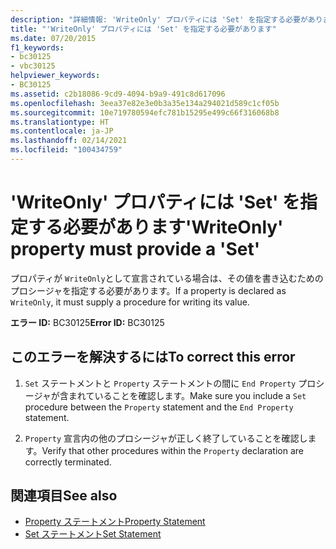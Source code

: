 ```yaml
---
description: "詳細情報: 'WriteOnly' プロパティには 'Set' を指定する必要があります"
title: "'WriteOnly' プロパティには 'Set' を指定する必要があります"
ms.date: 07/20/2015
f1_keywords:
- bc30125
- vbc30125
helpviewer_keywords:
- BC30125
ms.assetid: c2b18086-9cd9-4094-b9a9-491c8d617096
ms.openlocfilehash: 3eea37e82e3e0b3a35e134a294021d589c1cf05b
ms.sourcegitcommit: 10e719780594efc781b15295e499c66f316068b8
ms.translationtype: HT
ms.contentlocale: ja-JP
ms.lasthandoff: 02/14/2021
ms.locfileid: "100434759"
---
```

# <a name="writeonly-property-must-provide-a-set"></a><span data-ttu-id="fb9de-103">'WriteOnly' プロパティには 'Set' を指定する必要があります</span><span class="sxs-lookup"><span data-stu-id="fb9de-103">'WriteOnly' property must provide a 'Set'</span></span>

<span data-ttu-id="fb9de-104">プロパティが `WriteOnly`として宣言されている場合は、その値を書き込むためのプロシージャを指定する必要があります。</span><span class="sxs-lookup"><span data-stu-id="fb9de-104">If a property is declared as `WriteOnly`, it must supply a procedure for writing its value.</span></span>  
  
 <span data-ttu-id="fb9de-105">**エラー ID:** BC30125</span><span class="sxs-lookup"><span data-stu-id="fb9de-105">**Error ID:** BC30125</span></span>  
  
## <a name="to-correct-this-error"></a><span data-ttu-id="fb9de-106">このエラーを解決するには</span><span class="sxs-lookup"><span data-stu-id="fb9de-106">To correct this error</span></span>  
  
1. <span data-ttu-id="fb9de-107">`Set` ステートメントと `Property` ステートメントの間に `End Property` プロシージャが含まれていることを確認します。</span><span class="sxs-lookup"><span data-stu-id="fb9de-107">Make sure you include a `Set` procedure between the `Property` statement and the `End Property` statement.</span></span>  
  
2. <span data-ttu-id="fb9de-108">`Property` 宣言内の他のプロシージャが正しく終了していることを確認します。</span><span class="sxs-lookup"><span data-stu-id="fb9de-108">Verify that other procedures within the `Property` declaration are correctly terminated.</span></span>  
  
## <a name="see-also"></a><span data-ttu-id="fb9de-109">関連項目</span><span class="sxs-lookup"><span data-stu-id="fb9de-109">See also</span></span>

- [<span data-ttu-id="fb9de-110">Property ステートメント</span><span class="sxs-lookup"><span data-stu-id="fb9de-110">Property Statement</span></span>](../language-reference/statements/property-statement.md)
- [<span data-ttu-id="fb9de-111">Set ステートメント</span><span class="sxs-lookup"><span data-stu-id="fb9de-111">Set Statement</span></span>](../language-reference/statements/set-statement.md)
